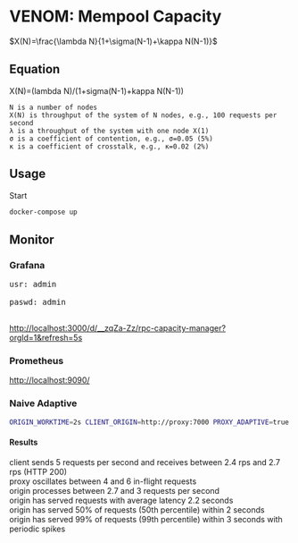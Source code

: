 # VENOM: Mempool Capacity


$X(N)=\frac{\lambda N}{1+\sigma(N-1)+\kappa N(N-1)}$


## Equation 

X(N)=(lambda N)/(1+sigma(N-1)+kappa N(N-1))


    N is a number of nodes
    X(N) is throughput of the system of N nodes, e.g., 100 requests per second
    λ is a throughput of the system with one node X(1)
    σ is a coefficient of contention, e.g., σ=0.05 (5%)
    κ is a coefficient of crosstalk, e.g., κ=0.02 (2%)


## Usage 

Start
```bash
docker-compose up
```

## Monitor 

### Grafana 

<pre>
usr: admin <br>
paswd: admin <br>
</pre>

[http://localhost:3000/d/__zqZa-Zz/rpc-capacity-manager?orgId=1&refresh=5s](http://localhost:3000/d/__zqZa-Zz/rpc-capacity-manager?orgId=1&refresh=5s)

### Prometheus

[http://localhost:9090/](http://localhost:9090/)


### Naive Adaptive 

```bash
ORIGIN_WORKTIME=2s CLIENT_ORIGIN=http://proxy:7000 PROXY_ADAPTIVE=true docker-compose up
```

#### Results

client sends 5 requests per second and receives between 2.4 rps and 2.7 rps (HTTP 200) <br>
proxy oscillates between 4 and 6 in-flight requests <br>
origin processes between 2.7 and 3 requests per second <br>
origin has served requests with average latency 2.2 seconds <br>
origin has served 50% of requests (50th percentile) within 2 seconds <br>
origin has served 99% of requests (99th percentile) within 3 seconds with periodic spikes <br>